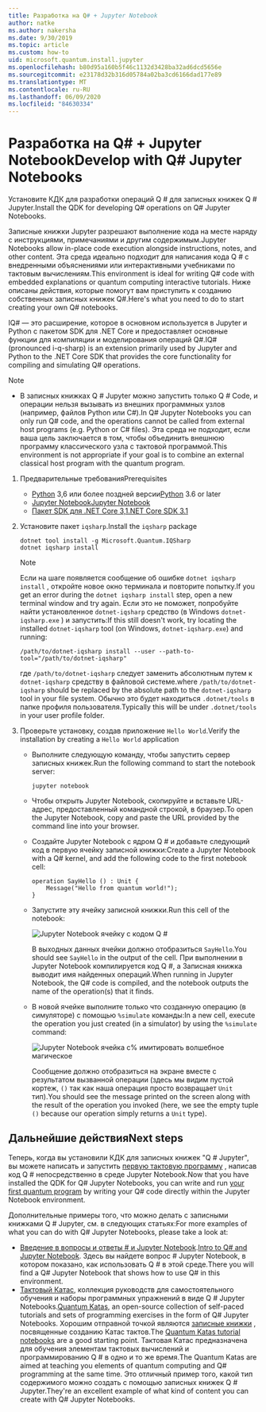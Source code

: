 ```yaml
---
title: Разработка на Q# + Jupyter Notebook
author: natke
ms.author: nakersha
ms.date: 9/30/2019
ms.topic: article
ms.custom: how-to
uid: microsoft.quantum.install.jupyter
ms.openlocfilehash: b80d95a160b5f46c1132d3428ba32ad6dcd5656e
ms.sourcegitcommit: e23178d32b316d05784a02ba3cd6166dad177e89
ms.translationtype: MT
ms.contentlocale: ru-RU
ms.lasthandoff: 06/09/2020
ms.locfileid: "84630334"
---
```

# <a name="develop-with-q-jupyter-notebooks"></a><span data-ttu-id="61f83-102">Разработка на Q# + Jupyter Notebook</span><span class="sxs-lookup"><span data-stu-id="61f83-102">Develop with Q# Jupyter Notebooks</span></span>

<span data-ttu-id="61f83-103">Установите КДК для разработки операций Q # для записных книжек Q # Jupyter.</span><span class="sxs-lookup"><span data-stu-id="61f83-103">Install the QDK for developing Q# operations on Q# Jupyter Notebooks.</span></span>

<span data-ttu-id="61f83-104">Записные книжки Jupyter разрешают выполнение кода на месте наряду с инструкциями, примечаниями и другим содержимым.</span><span class="sxs-lookup"><span data-stu-id="61f83-104">Jupyter Notebooks allow in-place code execution alongside instructions, notes, and other content.</span></span> <span data-ttu-id="61f83-105">Эта среда идеально подходит для написания кода Q # с внедренными объяснениями или интерактивными учебниками по тактовым вычислениям.</span><span class="sxs-lookup"><span data-stu-id="61f83-105">This environment is ideal for writing Q# code with embedded explanations or quantum computing interactive tutorials.</span></span> <span data-ttu-id="61f83-106">Ниже описаны действия, которые помогут вам приступить к созданию собственных записных книжек Q#.</span><span class="sxs-lookup"><span data-stu-id="61f83-106">Here's what you need to do to start creating your own Q# notebooks.</span></span>

<span data-ttu-id="61f83-107">IQ# — это расширение, которое в основном используется в Jupyter и Python с пакетом SDK для .NET Core и предоставляет основные функции для компиляции и моделирования операций Q#.</span><span class="sxs-lookup"><span data-stu-id="61f83-107">IQ# (pronounced i-q-sharp) is an extension primarily used by Jupyter and Python to the .NET Core SDK that provides the core functionality for compiling and simulating Q# operations.</span></span>

> [!NOTE]
> * <span data-ttu-id="61f83-108">В записных книжках Q # Jupyter можно запустить только Q # Code, и операции нельзя вызывать из внешних программных узлов (например, файлов Python или C#).</span><span class="sxs-lookup"><span data-stu-id="61f83-108">In Q# Jupyter Notebooks you can only run Q# code, and the operations cannot be called from external host programs (e.g. Python or C# files).</span></span> <span data-ttu-id="61f83-109">Эта среда не подходит, если ваша цель заключается в том, чтобы объединить внешнюю программу классического узла с тактовой программой.</span><span class="sxs-lookup"><span data-stu-id="61f83-109">This environment is not appropriate if your goal is to combine an external classical host program with the quantum program.</span></span>

1. <span data-ttu-id="61f83-110">Предварительные требования</span><span class="sxs-lookup"><span data-stu-id="61f83-110">Prerequisites</span></span>

    - <span data-ttu-id="61f83-111">[Python](https://www.python.org/downloads/) 3,6 или более поздней версии</span><span class="sxs-lookup"><span data-stu-id="61f83-111">[Python](https://www.python.org/downloads/) 3.6 or later</span></span>
    - [<span data-ttu-id="61f83-112">Jupyter Notebook</span><span class="sxs-lookup"><span data-stu-id="61f83-112">Jupyter Notebook</span></span>](https://jupyter.readthedocs.io/en/latest/install.html)
    - [<span data-ttu-id="61f83-113">Пакет SDK для .NET Core 3,1</span><span class="sxs-lookup"><span data-stu-id="61f83-113">.NET Core SDK 3.1</span></span>](https://dotnet.microsoft.com/download/dotnet-core/3.1)

1. <span data-ttu-id="61f83-114">Установите пакет `iqsharp`.</span><span class="sxs-lookup"><span data-stu-id="61f83-114">Install the `iqsharp` package</span></span>

    ```dotnetcli
    dotnet tool install -g Microsoft.Quantum.IQSharp
    dotnet iqsharp install
    ```

    > [!NOTE]
    > <span data-ttu-id="61f83-115">Если на шаге появляется сообщение об ошибке `dotnet iqsharp install` , откройте новое окно терминала и повторите попытку.</span><span class="sxs-lookup"><span data-stu-id="61f83-115">If you get an error during the `dotnet iqsharp install` step, open a new terminal window and try again.</span></span>
    > <span data-ttu-id="61f83-116">Если это не поможет, попробуйте найти установленное `dotnet-iqsharp` средство (в Windows `dotnet-iqsharp.exe` ) и запустить:</span><span class="sxs-lookup"><span data-stu-id="61f83-116">If this still doesn't work, try locating the installed `dotnet-iqsharp` tool (on Windows, `dotnet-iqsharp.exe`) and running:</span></span>
    > ```
    > /path/to/dotnet-iqsharp install --user --path-to-tool="/path/to/dotnet-iqsharp"
    > ```
    > <span data-ttu-id="61f83-117">где `/path/to/dotnet-iqsharp` следует заменить абсолютным путем к `dotnet-iqsharp` средству в файловой системе.</span><span class="sxs-lookup"><span data-stu-id="61f83-117">where `/path/to/dotnet-iqsharp` should be replaced by the absolute path to the `dotnet-iqsharp` tool in your file system.</span></span>
    > <span data-ttu-id="61f83-118">Обычно это будет находиться `.dotnet/tools` в папке профиля пользователя.</span><span class="sxs-lookup"><span data-stu-id="61f83-118">Typically this will be under `.dotnet/tools` in your user profile folder.</span></span>

1. <span data-ttu-id="61f83-119">Проверьте установку, создав приложение `Hello World`.</span><span class="sxs-lookup"><span data-stu-id="61f83-119">Verify the installation by creating a `Hello World` application</span></span>

    - <span data-ttu-id="61f83-120">Выполните следующую команду, чтобы запустить сервер записных книжек.</span><span class="sxs-lookup"><span data-stu-id="61f83-120">Run the following command to start the notebook server:</span></span>

        ```
        jupyter notebook
        ```

    - <span data-ttu-id="61f83-121">Чтобы открыть Jupyter Notebook, скопируйте и вставьте URL-адрес, предоставленный командной строкой, в браузер.</span><span class="sxs-lookup"><span data-stu-id="61f83-121">To open the Jupyter Notebook, copy and paste the URL provided by the command line into your browser.</span></span>

    - <span data-ttu-id="61f83-122">Создайте Jupyter Notebook с ядром Q # и добавьте следующий код в первую ячейку записной книжки:</span><span class="sxs-lookup"><span data-stu-id="61f83-122">Create a Jupyter Notebook with a Q# kernel, and add the following code to the first notebook cell:</span></span>

        ```qsharp
        operation SayHello () : Unit {
            Message("Hello from quantum world!");
        }
        ```

    - <span data-ttu-id="61f83-123">Запустите эту ячейку записной книжки.</span><span class="sxs-lookup"><span data-stu-id="61f83-123">Run this cell of the notebook:</span></span>

        ![Jupyter Notebook ячейку с кодом Q #](~/media/install-guide-jupyter.png)

        <span data-ttu-id="61f83-125">В выходных данных ячейки должно отобразиться `SayHello`.</span><span class="sxs-lookup"><span data-stu-id="61f83-125">You should see `SayHello` in the output of the cell.</span></span> <span data-ttu-id="61f83-126">При выполнении в Jupyter Notebook компилируется код Q #, а Записная книжка выводит имя найденных операций.</span><span class="sxs-lookup"><span data-stu-id="61f83-126">When running in Jupyter Notebook, the Q# code is compiled, and the notebook outputs the name of the operation(s) that it finds.</span></span>


    - <span data-ttu-id="61f83-127">В новой ячейке выполните только что созданную операцию (в симуляторе) с помощью `%simulate` команды:</span><span class="sxs-lookup"><span data-stu-id="61f83-127">In a new cell, execute the operation you just created (in a simulator) by using the `%simulate` command:</span></span>

        ![Jupyter Notebook ячейка с% имитировать волшебное магическое](~/media/install-guide-jupyter-simulate.png)

        <span data-ttu-id="61f83-129">Сообщение должно отобразиться на экране вместе с результатом вызванной операции (здесь мы видим пустой кортеж, `()` так как наша операция просто возвращает `Unit` тип).</span><span class="sxs-lookup"><span data-stu-id="61f83-129">You should see the message printed on the screen along with the result of the operation you invoked (here, we see the empty tuple `()` because our operation simply returns a `Unit` type).</span></span>

## <a name="next-steps"></a><span data-ttu-id="61f83-130">Дальнейшие действия</span><span class="sxs-lookup"><span data-stu-id="61f83-130">Next steps</span></span>

<span data-ttu-id="61f83-131">Теперь, когда вы установили КДК для записных книжек "Q # Jupyter", вы можете написать и запустить [первую тактовую программу](xref:microsoft.quantum.quickstarts.qrng) , написав код Q # непосредственно в среде Jupyter Notebook.</span><span class="sxs-lookup"><span data-stu-id="61f83-131">Now that you have installed the QDK for Q# Jupyter Notebooks, you can write and run [your first quantum program](xref:microsoft.quantum.quickstarts.qrng) by writing your Q# code directly within the Jupyter Notebook environment.</span></span>

<span data-ttu-id="61f83-132">Дополнительные примеры того, что можно делать с записными книжками Q # Jupyter, см. в следующих статьях:</span><span class="sxs-lookup"><span data-stu-id="61f83-132">For more examples of what you can do with Q# Jupyter Notebooks, please take a look at:</span></span>
- <span data-ttu-id="61f83-133">[Введение в вопросы и ответы # и Jupyter Notebook](https://docs.microsoft.com/samples/microsoft/quantum/intro-to-qsharp-jupyter/).</span><span class="sxs-lookup"><span data-stu-id="61f83-133">[Intro to Q# and Jupyter Notebook](https://docs.microsoft.com/samples/microsoft/quantum/intro-to-qsharp-jupyter/).</span></span> <span data-ttu-id="61f83-134">Здесь вы найдете вопрос # Jupyter Notebook, в котором показано, как использовать Q # в этой среде.</span><span class="sxs-lookup"><span data-stu-id="61f83-134">There you will find a Q# Jupyter Notebook that shows how to use Q# in this environment.</span></span>
- <span data-ttu-id="61f83-135">[Тактовый Катас](xref:microsoft.quantum.overview.katas), коллекция руководств для самостоятельного обучения и наборы программных упражнений в виде Q # Jupyter Notebooks.</span><span class="sxs-lookup"><span data-stu-id="61f83-135">[Quantum Katas](xref:microsoft.quantum.overview.katas), an open-source collection of self-paced tutorials and sets of programming exercises in the form of Q# Jupyter Notebooks.</span></span> <span data-ttu-id="61f83-136">Хорошим отправной точкой являются [записные книжки](https://github.com/microsoft/QuantumKatas#tutorial-topics) , посвященные созданию Катас тактов.</span><span class="sxs-lookup"><span data-stu-id="61f83-136">The [Quantum Katas tutorial notebooks](https://github.com/microsoft/QuantumKatas#tutorial-topics) are a good starting point.</span></span> <span data-ttu-id="61f83-137">Тактовая Катас предназначена для обучения элементам тактовых вычислений и программированию Q # в одно и то же время.</span><span class="sxs-lookup"><span data-stu-id="61f83-137">The Quantum Katas are aimed at teaching you elements of quantum computing and Q# programming at the same time.</span></span> <span data-ttu-id="61f83-138">Это отличный пример того, какой тип содержимого можно создать с помощью записных книжек Q # Jupyter.</span><span class="sxs-lookup"><span data-stu-id="61f83-138">They're an excellent example of what kind of content you can create with Q# Jupyter Notebooks.</span></span>
